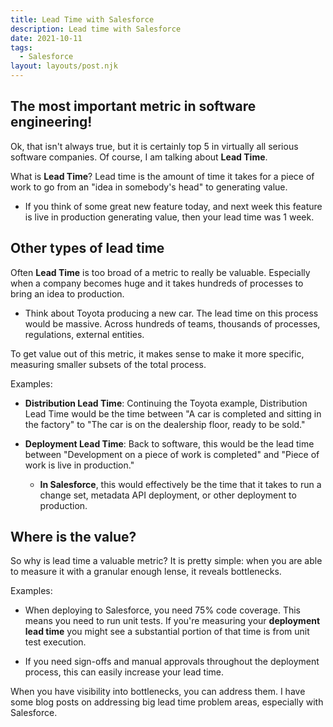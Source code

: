 ```yaml
---
title: Lead Time with Salesforce
description: Lead time with Salesforce
date: 2021-10-11
tags:
  - Salesforce
layout: layouts/post.njk
---
```

## The most important metric in software engineering!
Ok, that isn't always true, but it is certainly top 5 in virtually all serious software companies. Of course, I am talking about **Lead Time**. 

What is **Lead Time**? Lead time is the amount of time it takes for a piece of work to go from an "idea in somebody's head" to generating value. 
- If you think of some great new feature today, and next week this feature is live in production generating value, then your lead time was 1 week. 

## Other types of lead time
Often **Lead Time** is too broad of a metric to really be valuable. Especially when a company becomes huge and it takes hundreds of processes to bring an idea to production. 

- Think about Toyota producing a new car. The lead time on this process would be massive. Across hundreds of teams, thousands of processes, regulations, external entities.

To get value out of this metric, it makes sense to make it more specific, measuring smaller subsets of the total process.

Examples:

- **Distribution Lead Time**: Continuing the Toyota example, Distribution Lead Time would be the time between "A car is completed and sitting in the factory" to "The car is on the dealership floor, ready to be sold." 
  
- **Deployment Lead Time**: Back to software, this would be the lead time between "Development on a piece of work is completed" and "Piece of work is live in production." 
  - **In Salesforce**, this would effectively be the time that it takes to run a change set, metadata API deployment, or other deployment to production.

## Where is the value?
So why is lead time a valuable metric? It is pretty simple: when you are able to measure it with a granular enough lense, it reveals bottlenecks.

Examples:
- When deploying to Salesforce, you need 75% code coverage. This means you need to run unit tests. If you're measuring your **deployment lead time** you might see a substantial portion of that time is from unit test execution. 
  
- If you need sign-offs and manual approvals throughout the deployment process, this can easily increase your lead time.

When you have visibility into bottlenecks, you can address them. I have some blog posts on addressing big lead time problem areas, especially with Salesforce. 